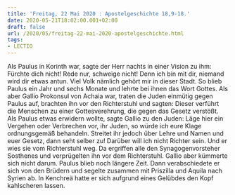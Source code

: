 ```yaml
---
title: 'Freitag, 22 Mai 2020 : Apostelgeschichte 18,9-18.'
date: 2020-05-21T18:02:00.001+02:00
draft: false
url: /2020/05/freitag-22-mai-2020-apostelgeschichte.html
tags: 
- LECTIO
---
```


Als Paulus in Korinth war, sagte der Herr nachts in einer Vision zu ihm: Fürchte dich nicht! Rede nur, schweige nicht! Denn ich bin mit dir, niemand wird dir etwas antun. Viel Volk nämlich gehört mir in dieser Stadt. So blieb Paulus ein Jahr und sechs Monate und lehrte bei ihnen das Wort Gottes. Als aber Gallio Prokonsul von Achaia war, traten die Juden einmütig gegen Paulus auf, brachten ihn vor den Richterstuhl und sagten: Dieser verführt die Menschen zu einer Gottesverehrung, die gegen das Gesetz verstößt. Als Paulus etwas erwidern wollte, sagte Gallio zu den Juden: Läge hier ein Vergehen oder Verbrechen vor, ihr Juden, so würde ich eure Klage ordnungsgemäß behandeln. Streitet ihr jedoch über Lehre und Namen und euer Gesetz, dann seht selber zu! Darüber will ich nicht Richter sein. Und er wies sie vom Richterstuhl weg. Da ergriffen alle den Synagogenvorsteher Sosthenes und verprügelten ihn vor dem Richterstuhl. Gallio aber kümmerte sich nicht darum. Paulus blieb noch längere Zeit. Dann verabschiedete er sich von den Brüdern und segelte zusammen mit Priszilla und Aquila nach Syrien ab. In Kenchreä hatte er sich aufgrund eines Gelübdes den Kopf kahlscheren lassen.